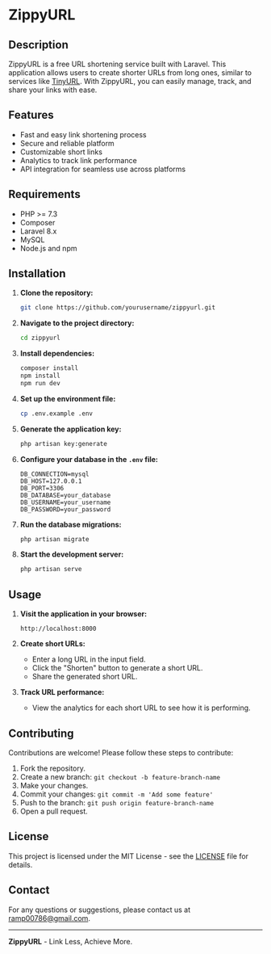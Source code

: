 # ZippyURL

## Description

ZippyURL is a free URL shortening service built with Laravel. This application allows users to create shorter URLs from long ones, similar to services like [TinyURL](https://tinyurl.com/). With ZippyURL, you can easily manage, track, and share your links with ease.

## Features

- Fast and easy link shortening process
- Secure and reliable platform
- Customizable short links
- Analytics to track link performance
- API integration for seamless use across platforms

## Requirements

- PHP >= 7.3
- Composer
- Laravel 8.x
- MySQL
- Node.js and npm

## Installation

1. **Clone the repository:**
    ```bash
    git clone https://github.com/yourusername/zippyurl.git
    ```

2. **Navigate to the project directory:**
    ```bash
    cd zippyurl
    ```

3. **Install dependencies:**
    ```bash
    composer install
    npm install
    npm run dev
    ```

4. **Set up the environment file:**
    ```bash
    cp .env.example .env
    ```

5. **Generate the application key:**
    ```bash
    php artisan key:generate
    ```

6. **Configure your database in the `.env` file:**
    ```
    DB_CONNECTION=mysql
    DB_HOST=127.0.0.1
    DB_PORT=3306
    DB_DATABASE=your_database
    DB_USERNAME=your_username
    DB_PASSWORD=your_password
    ```

7. **Run the database migrations:**
    ```bash
    php artisan migrate
    ```

8. **Start the development server:**
    ```bash
    php artisan serve
    ```

## Usage

1. **Visit the application in your browser:**
    ```
    http://localhost:8000
    ```

2. **Create short URLs:**
    - Enter a long URL in the input field.
    - Click the "Shorten" button to generate a short URL.
    - Share the generated short URL.

3. **Track URL performance:**
    - View the analytics for each short URL to see how it is performing.

## Contributing

Contributions are welcome! Please follow these steps to contribute:

1. Fork the repository.
2. Create a new branch: `git checkout -b feature-branch-name`
3. Make your changes.
4. Commit your changes: `git commit -m 'Add some feature'`
5. Push to the branch: `git push origin feature-branch-name`
6. Open a pull request.

## License

This project is licensed under the MIT License - see the [LICENSE](LICENSE) file for details.

## Contact

For any questions or suggestions, please contact us at [ramp00786@gmail.com](mailto:ramp00786@gmail.com).

---

**ZippyURL** - Link Less, Achieve More.
